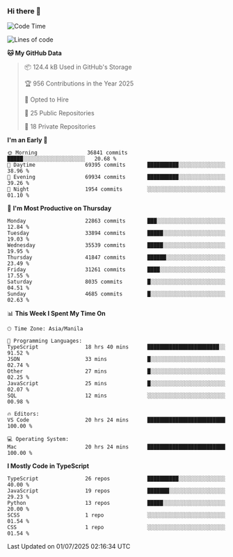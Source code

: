 ### Hi there 👋

<!--START_SECTION:waka-->
![Code Time](http://img.shields.io/badge/Code%20Time-1%2C884%20hrs%2014%20mins-blue)

![Lines of code](https://img.shields.io/badge/From%20Hello%20World%20I%27ve%20Written-67.6%20million%20lines%20of%20code-blue)

**🐱 My GitHub Data** 

> 📦 124.4 kB Used in GitHub's Storage 
 > 
> 🏆 956 Contributions in the Year 2025
 > 
> 💼 Opted to Hire
 > 
> 📜 25 Public Repositories 
 > 
> 🔑 18 Private Repositories 
 > 
**I'm an Early 🐤** 

```text
🌞 Morning                36841 commits       █████░░░░░░░░░░░░░░░░░░░░   20.68 % 
🌆 Daytime                69395 commits       ██████████░░░░░░░░░░░░░░░   38.96 % 
🌃 Evening                69934 commits       ██████████░░░░░░░░░░░░░░░   39.26 % 
🌙 Night                  1954 commits        ░░░░░░░░░░░░░░░░░░░░░░░░░   01.10 % 
```
📅 **I'm Most Productive on Thursday** 

```text
Monday                   22863 commits       ███░░░░░░░░░░░░░░░░░░░░░░   12.84 % 
Tuesday                  33894 commits       █████░░░░░░░░░░░░░░░░░░░░   19.03 % 
Wednesday                35539 commits       █████░░░░░░░░░░░░░░░░░░░░   19.95 % 
Thursday                 41847 commits       ██████░░░░░░░░░░░░░░░░░░░   23.49 % 
Friday                   31261 commits       ████░░░░░░░░░░░░░░░░░░░░░   17.55 % 
Saturday                 8035 commits        █░░░░░░░░░░░░░░░░░░░░░░░░   04.51 % 
Sunday                   4685 commits        █░░░░░░░░░░░░░░░░░░░░░░░░   02.63 % 
```


📊 **This Week I Spent My Time On** 

```text
🕑︎ Time Zone: Asia/Manila

💬 Programming Languages: 
TypeScript               18 hrs 40 mins      ███████████████████████░░   91.52 % 
JSON                     33 mins             █░░░░░░░░░░░░░░░░░░░░░░░░   02.74 % 
Other                    27 mins             █░░░░░░░░░░░░░░░░░░░░░░░░   02.25 % 
JavaScript               25 mins             █░░░░░░░░░░░░░░░░░░░░░░░░   02.07 % 
SQL                      12 mins             ░░░░░░░░░░░░░░░░░░░░░░░░░   00.98 % 

🔥 Editors: 
VS Code                  20 hrs 24 mins      █████████████████████████   100.00 % 

💻 Operating System: 
Mac                      20 hrs 24 mins      █████████████████████████   100.00 % 
```

**I Mostly Code in TypeScript** 

```text
TypeScript               26 repos            ██████████░░░░░░░░░░░░░░░   40.00 % 
JavaScript               19 repos            ███████░░░░░░░░░░░░░░░░░░   29.23 % 
Python                   13 repos            █████░░░░░░░░░░░░░░░░░░░░   20.00 % 
SCSS                     1 repo              ░░░░░░░░░░░░░░░░░░░░░░░░░   01.54 % 
CSS                      1 repo              ░░░░░░░░░░░░░░░░░░░░░░░░░   01.54 % 
```




 Last Updated on 01/07/2025 02:16:34 UTC
<!--END_SECTION:waka-->
